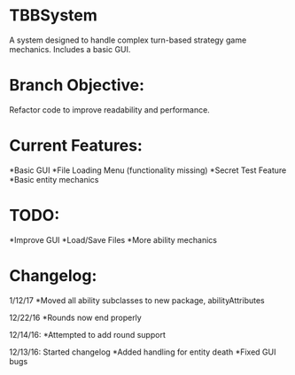 # TBBSystem
A system designed to handle complex turn-based strategy game mechanics. Includes a basic GUI.

# Branch Objective:
Refactor code to improve readability and performance.

# Current Features:
*Basic GUI
*File Loading Menu (functionality missing)
*Secret Test Feature
*Basic entity mechanics

# TODO:
*Improve GUI
*Load/Save Files
*More ability mechanics

# Changelog:
1/12/17
*Moved all ability subclasses to new package, abilityAttributes

12/22/16
*Rounds now end properly

12/14/16:
*Attempted to add round support

12/13/16: Started changelog
*Added handling for entity death
*Fixed GUI bugs